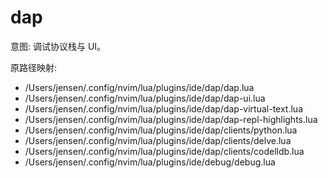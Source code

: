 # dap

意图: 调试协议栈与 UI。

原路径映射:
- /Users/jensen/.config/nvim/lua/plugins/ide/dap/dap.lua
- /Users/jensen/.config/nvim/lua/plugins/ide/dap/dap-ui.lua
- /Users/jensen/.config/nvim/lua/plugins/ide/dap/dap-virtual-text.lua
- /Users/jensen/.config/nvim/lua/plugins/ide/dap/dap-repl-highlights.lua
- /Users/jensen/.config/nvim/lua/plugins/ide/dap/clients/python.lua
- /Users/jensen/.config/nvim/lua/plugins/ide/dap/clients/delve.lua
- /Users/jensen/.config/nvim/lua/plugins/ide/dap/clients/codelldb.lua
- /Users/jensen/.config/nvim/lua/plugins/ide/debug/debug.lua
